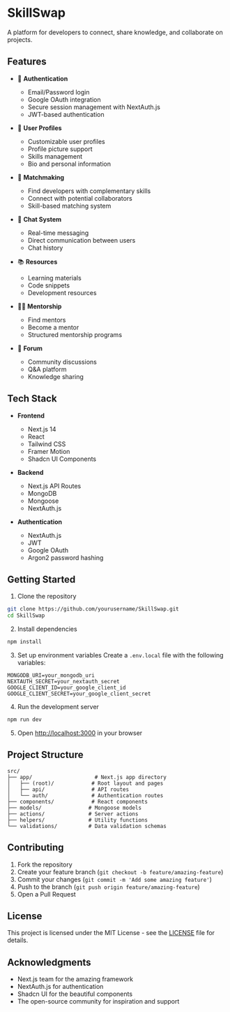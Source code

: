 # SkillSwap

A platform for developers to connect, share knowledge, and collaborate on projects.

## Features

- 🔐 **Authentication**
  - Email/Password login
  - Google OAuth integration
  - Secure session management with NextAuth.js
  - JWT-based authentication

- 👤 **User Profiles**
  - Customizable user profiles
  - Profile picture support
  - Skills management
  - Bio and personal information

- 🤝 **Matchmaking**
  - Find developers with complementary skills
  - Connect with potential collaborators
  - Skill-based matching system

- 💬 **Chat System**
  - Real-time messaging
  - Direct communication between users
  - Chat history

- 📚 **Resources**
  - Learning materials
  - Code snippets
  - Development resources

- 👨‍🏫 **Mentorship**
  - Find mentors
  - Become a mentor
  - Structured mentorship programs

- 💭 **Forum**
  - Community discussions
  - Q&A platform
  - Knowledge sharing

## Tech Stack

- **Frontend**
  - Next.js 14
  - React
  - Tailwind CSS
  - Framer Motion
  - Shadcn UI Components

- **Backend**
  - Next.js API Routes
  - MongoDB
  - Mongoose
  - NextAuth.js

- **Authentication**
  - NextAuth.js
  - JWT
  - Google OAuth
  - Argon2 password hashing

## Getting Started

1. Clone the repository
```bash
git clone https://github.com/yourusername/SkillSwap.git
cd SkillSwap
```

2. Install dependencies
```bash
npm install
```

3. Set up environment variables
Create a `.env.local` file with the following variables:
```env
MONGODB_URI=your_mongodb_uri
NEXTAUTH_SECRET=your_nextauth_secret
GOOGLE_CLIENT_ID=your_google_client_id
GOOGLE_CLIENT_SECRET=your_google_client_secret
```

4. Run the development server
```bash
npm run dev
```

5. Open [http://localhost:3000](http://localhost:3000) in your browser

## Project Structure

```
src/
├── app/                    # Next.js app directory
│   ├── (root)/            # Root layout and pages
│   ├── api/               # API routes
│   └── auth/              # Authentication routes
├── components/            # React components
├── models/               # Mongoose models
├── actions/              # Server actions
├── helpers/              # Utility functions
└── validations/          # Data validation schemas
```

## Contributing

1. Fork the repository
2. Create your feature branch (`git checkout -b feature/amazing-feature`)
3. Commit your changes (`git commit -m 'Add some amazing feature'`)
4. Push to the branch (`git push origin feature/amazing-feature`)
5. Open a Pull Request

## License

This project is licensed under the MIT License - see the [LICENSE](LICENSE) file for details.

## Acknowledgments

- Next.js team for the amazing framework
- NextAuth.js for authentication
- Shadcn UI for the beautiful components
- The open-source community for inspiration and support
